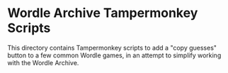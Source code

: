 # Wordle Archive Tampermonkey Scripts

This directory contains Tampermonkey scripts to add a "copy guesses" button to a few common Wordle
games, in an attempt to simplify working with the Wordle Archive.
